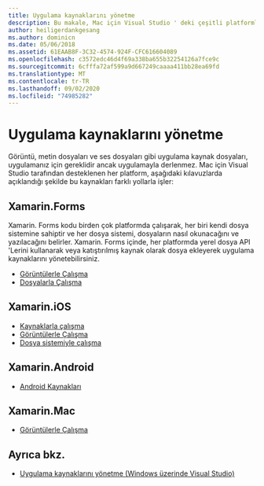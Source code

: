 ```yaml
---
title: Uygulama kaynaklarını yönetme
description: Bu makale, Mac için Visual Studio ' deki çeşitli platformlar için uygulama kaynaklarının nasıl yönetileceğini betimleyen çeşitli kılavuzlara bağlantı sağlar
author: heiligerdankgesang
ms.author: dominicn
ms.date: 05/06/2018
ms.assetid: 61EAAB8F-3C32-4574-924F-CFC616604089
ms.openlocfilehash: c3572edc46d4f69a338ba655b32254126a7fce9c
ms.sourcegitcommit: 6cfffa72af599a9d667249caaaa411bb28ea69fd
ms.translationtype: MT
ms.contentlocale: tr-TR
ms.lasthandoff: 09/02/2020
ms.locfileid: "74985282"
---
```

# <a name="managing-app-resources"></a>Uygulama kaynaklarını yönetme

Görüntü, metin dosyaları ve ses dosyaları gibi uygulama kaynak dosyaları, uygulamanız için gereklidir ancak uygulamayla derlenmez. Mac için Visual Studio tarafından desteklenen her platform, aşağıdaki kılavuzlarda açıklandığı şekilde bu kaynakları farklı yollarla işler:

## <a name="xamarinforms"></a>Xamarin.Forms

Xamarin. Forms kodu birden çok platformda çalışarak, her biri kendi dosya sistemine sahiptir ve her dosya sistemi, dosyaların nasıl okunacağını ve yazılacağını belirler. Xamarin. Forms içinde, her platformda yerel dosya API 'Lerini kullanarak veya katıştırılmış kaynak olarak dosya ekleyerek uygulama kaynaklarını yönetebilirsiniz.

* [Görüntülerle Çalışma](https://developer.xamarin.com/guides/xamarin-forms/user-interface/images/)
* [Dosyalarla Çalışma]( https://developer.xamarin.com/guides/xamarin-forms/application-fundamentals/files/)

## <a name="xamarinios"></a>Xamarin.iOS

* [Kaynaklarla çalışma](https://developer.xamarin.com/guides/ios/application_fundamentals/working_with_resources/)
* [Görüntülerle Çalışma](https://developer.xamarin.com/guides/ios/application_fundamentals/working_with_images/)
* [Dosya sistemiyle çalışma](https://developer.xamarin.com/guides/ios/application_fundamentals/working_with_the_file_system/)

## <a name="xamarinandroid"></a>Xamarin.Android

* [Android Kaynakları](https://developer.xamarin.com/guides/android/application_fundamentals/resources_in_android/)

## <a name="xamarinmac"></a>Xamarin.Mac

* [Görüntülerle Çalışma](https://developer.xamarin.com/guides/mac/application_fundamentals/working-with-images/)

## <a name="see-also"></a>Ayrıca bkz.

- [Uygulama kaynaklarını yönetme (Windows üzerinde Visual Studio)](/visualstudio/ide/managing-application-resources-dotnet)